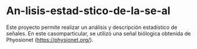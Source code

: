 # An-lisis-estad-stico-de-la-se-al
Este proyecto permite realizar un análisis y descripción estadístico de señales. En este casomparticular, se utilizó una señal biólogica obtenida de Phyosionet  (https://physionet.org/). 
